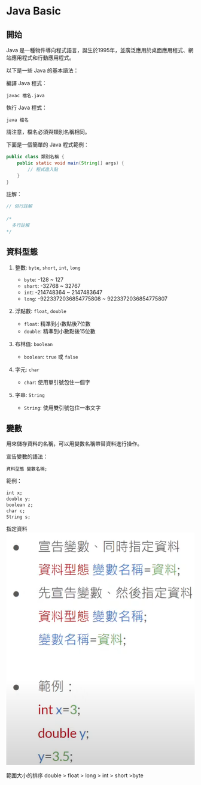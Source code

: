 # Java Basic

## 開始

Java 是一種物件導向程式語言，誕生於1995年，並廣泛應用於桌面應用程式、網站應用程式和行動應用程式。

以下是一些 Java 的基本語法：

編譯 Java 程式：
```
javac 檔名.java
```

執行 Java 程式：
```
java 檔名
```

請注意，檔名必須與類別名稱相同。

下面是一個簡單的 Java 程式範例：

```java
public class 類別名稱 {
    public static void main(String[] args) {
        // 程式進入點
    }
}
```

註解：
```java
// 但行註解

/*
  多行註解
*/
```

## 資料型態

1. 整數: `byte`, `short`, `int`, `long`
    - `byte`:   -128 ~ 127
    - `short`:  -32768 ~ 32767
    - `int`:    -214748364 ~ 2147483647
    - `long`:   -9223372036854775808 ~ 9223372036854775807

2. 浮點數: `float`, `double`
    - `float`: 精準到小數點後7位數
    - `double`: 精準到小數點後15位數

3. 布林值: `boolean`
    - `boolean`: `true` 或 `false`

4. 字元: `char`
    - `char`: 使用單引號包住一個字

5. 字串: `String`
    - `String`: 使用雙引號包住一串文字

## 變數

用來儲存資料的名稱，可以用變數名稱帶替資料進行操作。

宣告變數的語法：
```
資料型態 變數名稱;
```

範例：
```
int x;
double y;
boolean z;
char c;
String s;
```

指定資料
![替代文字](var.png)

範圍大小的排序
double > float > long > int > short >byte